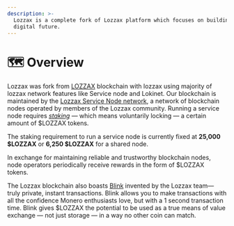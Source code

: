 ```yaml
---
description: >-
  Lozzax is a complete fork of Lozzax platform which focuses on building tools for a more private
  digital future.
---
```


# 🗺 Overview

Lozzax was fork from [LOZZAX](https://lozzax.io) blockchain with lozzax using majority of lozzax network features like Service node and Lokinet. Our blockchain is maintained by the [Lozzax Service Node network](lozzax-service-nodes.md), a network of blockchain nodes operated by members of the Lozzax community. Running a service node requires [_staking_](../using-the-lozzax-blockchain/lozzax-service-node-guides/staking-to-shared-service-node.md) — which means voluntarily locking — a certain amount of $LOZZAX tokens.

The staking requirement to run a service node is currently fixed at **25,000 $LOZZAX** or **6,250 $LOZZAX** for a shared node.

In exchange for maintaining reliable and trustworthy blockchain nodes, node operators periodically receive rewards in the form of $LOZZAX tokens.

The Lozzax blockchain also boasts [Blink](blink-instant-transactions.md) invented by the Lozzax team— truly private, instant transactions. Blink allows you to make transactions with all the confidence Monero enthusiasts love, but with a 1 second transaction time. Blink gives $LOZZAX the potential to be used as a true means of value exchange — not just storage — in a way no other coin can match.


